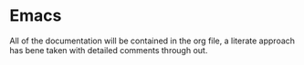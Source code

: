 # Emacs

All of the documentation will be contained in the org file, a literate approach has bene taken with detailed comments through out.